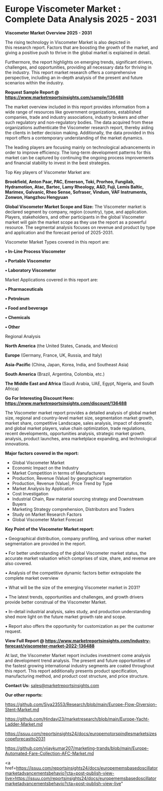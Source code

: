 # Europe Viscometer Market : Complete Data Analysis 2025 - 2031

<Strong> Viscometer Market Overview 2025 - 2031</strong>

The rising technology in Viscometer Market is also depicted in this research report. Factors that are boosting the growth of the market, and giving a positive push to thrive in the global market is explained in detail.

Furthermore, the report highlights on emerging trends, significant drivers, challenges, and opportunities, providing all necessary data for thriving in the industry. This report market research offers a comprehensive perspective, including an in-depth analysis of the present and future scenarios within the industry.

<strong>Request Sample Report @ <a href=https://www.marketreportsinsights.com/sample/136488>https://www.marketreportsinsights.com/sample/136488</a></strong>

The market overview included in this report provides information from a wide range of resources like government organizations, established companies, trade and industry associations, industry brokers and other such regulatory and non-regulatory bodies. The data acquired from these organizations authenticate the Viscometer research report, thereby aiding the clients in better decision making. Additionally, the data provided in this report offers a contemporary understanding of the market dynamics.

The leading players are focusing mainly on technological advancements in order to improve efficiency. The long-term development patterns for this market can be captured by continuing the ongoing process improvements and financial stability to invest in the best strategies.

Top Key players of Viscometer Market are:

<strong>Brookfield, Anton Paar, PAC, Emerson, Toki, Prorheo, Fungilab, Hydramotion, Atac, Bartec, Lamy Rheology, A&D, Fuji, Lemis Baltic, Marimex, Galvanic, Rheo Sense, Sofraser, Vindum, VAF Instruments, Zonwon, Hangzhou Hengyuan</strong>

<strong><b>Global Viscometer Market Scope and Size:</b></strong>
The Viscometer market is declared segment by company, region (country), type, and application. Players, stakeholders, and other participants in the global Viscometer market will gain the market scope as they use the report as a powerful resource. The segmental analysis focuses on revenue and product by type and application and the forecast period of 2025-2031.

Viscometer Market Types covered in this report are:

<strong>• In-Line Process Viscometer

• Portable Viscometer

• Laboratory Viscometer</strong>

Market Applications covered in this report are:

<strong>• Pharmaceuticals

• Petroleum

• Food and beverage

• Chemicals

• Other</strong> 

Regional Analysis

<strong>North America</strong> (the United States, Canada, and Mexico)

<strong>Europe</strong> (Germany, France, UK, Russia, and Italy)

<strong>Asia-Pacific</strong> (China, Japan, Korea, India, and Southeast Asia)

<strong>South America</strong> (Brazil, Argentina, Colombia, etc.)

<strong>The Middle East and Africa</strong> (Saudi Arabia, UAE, Egypt, Nigeria, and South Africa)

<strong>Go For Interesting Discount Here: <a href=https://www.marketreportsinsights.com/discount/136488>https://www.marketreportsinsights.com/discount/136488</a></strong>

The Viscometer market report provides a detailed analysis of global market size, regional and country-level market size, segmentation market growth, market share, competitive Landscape, sales analysis, impact of domestic and global market players, value chain optimization, trade regulations, recent developments, opportunities analysis, strategic market growth analysis, product launches, area marketplace expanding, and technological innovations.

<strong><b>Major factors covered in the report:</b></strong>
<ul>
  <li>Global Viscometer Market </li>
  <li>Economic Impact on the Industry</li>
  <li>Market Competition in terms of Manufacturers</li>
  <li>Production, Revenue (Value) by geographical segmentation</li>
  <li>Production, Revenue (Value), Price Trend by Type</li>
  <li>Market Analysis by Application</li>
  <li>Cost Investigation</li>
  <li>Industrial Chain, Raw material sourcing strategy and Downstream Buyers</li>
  <li>Marketing Strategy comprehension, Distributors and Traders</li>
  <li>Study on Market Research Factors</li>
  <li>Global Viscometer Market Forecast</li>
</ul>

<strong><b>Key Point of the Viscometer Market report:</b></strong>

• Geographical distribution, company profiling, and various other market segmentation are provided in the report.

• For better understanding of the global Viscometer market status, the accurate market valuation which comprises of size, share, and revenue are also covered.

• Analysis of the competitive dynamic factors better extrapolate the complete market overview

• What will be the size of the emerging Viscometer market in 2031?

• The latest trends, opportunities and challenges, and growth drivers provide better construal of the Viscometer Market.

• In-detail industrial analysis, sales study, and production understanding shed more light on the future market growth rate and scope.

• Report also offers the opportunity for customization as per the customer request.

<strong><b>View Full Report @ <a href=https://www.marketreportsinsights.com/industry-forecast/viscometer-market-2022-136488>https://www.marketreportsinsights.com/industry-forecast/viscometer-market-2022-136488</a></b></strong>


At last, the Viscometer Market report includes investment come analysis and development trend analysis. The present and future opportunities of the fastest growing international industry segments are coated throughout this report. This report additionally presents product specification, manufacturing method, and product cost structure, and price structure.

<strong>Contact Us:</strong>
sales@marketreportsinsights.com

<strong>Our other reports:</strong>

<a href=https://github.com/Siya23553/Research/blob/main/Europe-Flow-Diversion-Stent-Market.md>https://github.com/Siya23553/Research/blob/main/Europe-Flow-Diversion-Stent-Market.md</a>

<a href=https://github.com/Hindavi23/marketresearch/blob/main/Europe-Yacht-Ladder-Market.md>https://github.com/Hindavi23/marketresearch/blob/main/Europe-Yacht-Ladder-Market.md</a>

<a href=https://issuu.com/reportsinsights24/docs/europemotorspindlesmarketsizescopeforecastto2031>https://issuu.com/reportsinsights24/docs/europemotorspindlesmarketsizescopeforecastto2031</a>

<a href=https://github.com/vijaykumar207/marketing-trands/blob/main/Europe-Automated-Fare-Collection-AFC-Market.md>https://github.com/vijaykumar207/marketing-trands/blob/main/Europe-Automated-Fare-Collection-AFC-Market.md</a>

<a href=https://issuu.com/reportsinsights24/docs/europememsbasedoscillatormarketadvancementsbehavio?cta=post-publish-view-live>https://issuu.com/reportsinsights24/docs/europememsbasedoscillatormarketadvancementsbehavio?cta=post-publish-view-live</a>"

